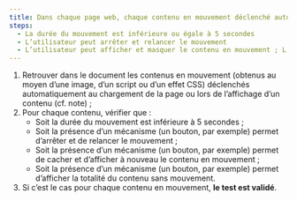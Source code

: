 ```yaml
---
title: Dans chaque page web, chaque contenu en mouvement déclenché automatiquement, vérifie-t-il une de ces conditions ?
steps:
  - La durée du mouvement est inférieure ou égale à 5 secondes
  - L’utilisateur peut arrêter et relancer le mouvement
  - L’utilisateur peut afficher et masquer le contenu en mouvement ; L’utilisateur peut afficher la totalité de l’information sans le mouvement
---
```


1. Retrouver dans le document les contenus en mouvement (obtenus au moyen d’une image, d’un script ou d’un effet CSS) déclenchés automatiquement au chargement de la page ou lors de l’affichage d’un contenu (cf. note) ;
2. Pour chaque contenu, vérifier que :
   - Soit la durée du mouvement est inférieure à 5 secondes ;
   - Soit la présence d’un mécanisme (un bouton, par exemple) permet d’arrêter et de relancer le mouvement ;
   - Soit la présence d’un mécanisme (un bouton, par exemple) permet de cacher et d’afficher à nouveau le contenu en mouvement ;
   - Soit la présence d’un mécanisme (un bouton, par exemple) permet d’afficher la totalité du contenu sans mouvement.
3. Si c’est le cas pour chaque contenu en mouvement, **le test est validé**.
